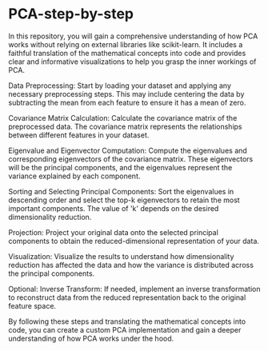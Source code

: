 # PCA-step-by-step
In this repository, you will gain a comprehensive understanding of how PCA works without relying on external libraries like scikit-learn. It includes a faithful translation of the mathematical concepts into code and provides clear and informative visualizations to help you grasp the inner workings of PCA.


Data Preprocessing: Start by loading your dataset and applying any necessary preprocessing steps. This may include centering the data by subtracting the mean from each feature to ensure it has a mean of zero.

Covariance Matrix Calculation: Calculate the covariance matrix of the preprocessed data. The covariance matrix represents the relationships between different features in your dataset.

Eigenvalue and Eigenvector Computation: Compute the eigenvalues and corresponding eigenvectors of the covariance matrix. These eigenvectors will be the principal components, and the eigenvalues represent the variance explained by each component.

Sorting and Selecting Principal Components: Sort the eigenvalues in descending order and select the top-k eigenvectors to retain the most important components. The value of 'k' depends on the desired dimensionality reduction.

Projection: Project your original data onto the selected principal components to obtain the reduced-dimensional representation of your data.

Visualization: Visualize the results to understand how dimensionality reduction has affected the data and how the variance is distributed across the principal components.

Optional: Inverse Transform: If needed, implement an inverse transformation to reconstruct data from the reduced representation back to the original feature space.

By following these steps and translating the mathematical concepts into code, you can create a custom PCA implementation and gain a deeper understanding of how PCA works under the hood.
